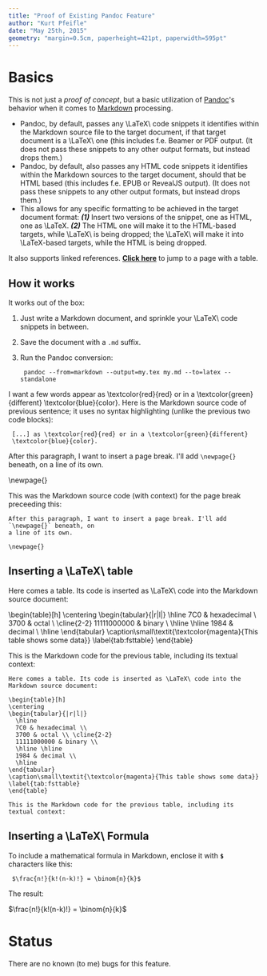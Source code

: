```yaml
---
title: "Proof of Existing Pandoc Feature"
author: "Kurt Pfeifle"
date: "May 25th, 2015"
geometry: "margin=0.5cm, paperheight=421pt, paperwidth=595pt"
---
```


# Basics

This is not just a *proof of concept*, but a basic utilization of [Pandoc][2]'s behavior
when it comes to [Markdown][1] processing.

* Pandoc, by default, passes any \LaTeX\ code snippets it identifies within the Markdown
  source file to the target document, if that target document is a \LaTeX\ one (this
  includes f.e. Beamer or PDF output.
  (It does not pass these snippets to any other output formats, but instead drops them.)
* Pandoc, by default, also passes any HTML code snippets it identifies within the
  Markdown sources to the target document, should that be HTML based (this includes f.e.
  EPUB or RevealJS output).
  (It does not pass these snippets to any other output formats, but instead drops them.)
* This allows for any specific formatting to be achieved in the target document format:
  ***(1)*** Insert two versions of the snippet, one as HTML, one as \LaTeX\. ***(2)***
  The HTML one will make it to the HTML-based targets, while \LaTeX\ is being dropped;
  the \LaTeX\ will make it into \LaTeX-based targets, while the HTML is being dropped.

It also supports linked references. **[Click here](#tab:fsttable)** to jump to a page with a
table.


## How it works

It works out of the box:

1. Just write a Markdown document, and sprinkle your \LaTeX\ code snippets in between.
1. Save the document with a `.md` suffix.
1. Run the Pandoc conversion:

    ```` {.bash}
     pandoc --from=markdown --output=my.tex my.md --to=latex --standalone
    ````

I want a few words appear as \textcolor{red}{red} or in a \textcolor{green}{different}
\textcolor{blue}{color}. Here is the Markdown source code of previous sentence; it uses
no syntax highlighting (unlike the previous two code blocks):

     [...] as \textcolor{red}{red} or in a \textcolor{green}{different}
     \textcolor{blue}{color}.

After this paragraph, I want to insert a page break. I'll add `\newpage{}` beneath, on
a line of its own.

\newpage{}

This was the Markdown source code (with context) for the page break preceeding this:

```` {.markdown}
After this paragraph, I want to insert a page break. I'll add `\newpage{}` beneath, on
a line of its own.

\newpage{}
````

## Inserting a \LaTeX\ table

Here comes a table. Its code is inserted as \LaTeX\ code into the Markdown source document:

\begin{table}[h]
\centering
\begin{tabular}{|r|l|}
  \hline
  7C0 & hexadecimal \\
  3700 & octal \\ \cline{2-2}
  11111000000 & binary \\
  \hline \hline
  1984 & decimal \\
  \hline
\end{tabular}
\caption\small\textit{\textcolor{magenta}{This table shows some data}}
\label{tab:fsttable}
\end{table}

This is the Markdown code for the previous table, including its textual context:

```` {.latex}
Here comes a table. Its code is inserted as \LaTeX\ code into the Markdown source document:

\begin{table}[h]
\centering
\begin{tabular}{|r|l|}
  \hline
  7C0 & hexadecimal \\
  3700 & octal \\ \cline{2-2}
  11111000000 & binary \\
  \hline \hline
  1984 & decimal \\
  \hline
\end{tabular}
\caption\small\textit{\textcolor{magenta}{This table shows some data}}
\label{tab:fsttable}
\end{table}

This is the Markdown code for the previous table, including its textual context:
````

## Inserting a \LaTeX\ Formula

To include a mathematical formula in Markdown, enclose it with **`$`** characters like this:

```` {.latex}
 $\frac{n!}{k!(n-k)!} = \binom{n}{k}$
````

The result:

$\frac{n!}{k!(n-k)!} = \binom{n}{k}$

# Status

There are no known (to me) bugs for this feature.

[1]: http://daringfireball.net/projects/markdown/
[2]: http://pandoc.org/

